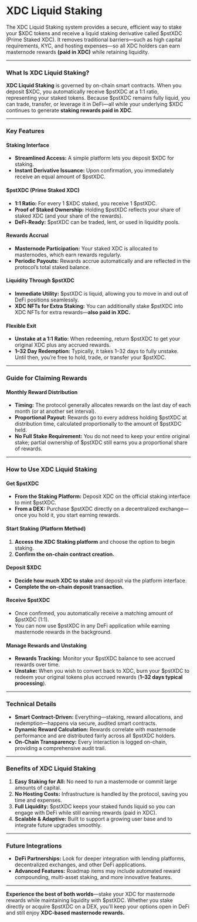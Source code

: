 # XDC Liquid Staking

The XDC Liquid Staking system provides a secure, efficient way to stake your $XDC tokens and receive a liquid staking derivative called $pstXDC (Prime Staked XDC). It removes traditional barriers—such as high capital requirements, KYC, and hosting expenses—so all XDC holders can earn masternode rewards **(paid in XDC)** while retaining liquidity.

***

### What Is XDC Liquid Staking?

**XDC Liquid Staking** is governed by on-chain smart contracts. When you deposit $XDC, you automatically receive $pstXDC at a 1:1 ratio, representing your staked tokens. Because $pstXDC remains fully liquid, you can trade, transfer, or leverage it in DeFi—all while your underlying $XDC continues to generate **staking rewards paid in XDC**.

***

### Key Features

#### Staking Interface

* **Streamlined Access:** A simple platform lets you deposit $XDC for staking.
* **Instant Derivative Issuance:** Upon confirmation, you immediately receive an equal amount of $pstXDC.

#### $pstXDC (Prime Staked XDC)

* **1:1 Ratio:** For every 1 $XDC staked, you receive 1 $pstXDC.
* **Proof of Staked Ownership:** Holding $pstXDC reflects your share of staked XDC (and your share of the rewards).
* **DeFi-Ready:** $pstXDC can be traded, lent, or used in liquidity pools.

#### Rewards Accrual

* **Masternode Participation:** Your staked XDC is allocated to masternodes, which earn rewards regularly.
* **Periodic Payouts:** Rewards accrue automatically and are reflected in the protocol’s total staked balance.

#### Liquidity Through $pstXDC

* **Immediate Utility:** $pstXDC is liquid, allowing you to move in and out of DeFi positions seamlessly.
* **XDC NFTs for Extra Staking:** You can additionally stake $pstXDC into XDC NFTs for extra rewards—**also paid in XDC.**

#### Flexible Exit

* **Unstake at a 1:1 Ratio:** When redeeming, return $pstXDC to get your original XDC plus any accrued rewards.
* **1–32 Day Redemption:** Typically, it takes 1–32 days to fully unstake. Until then, you’re free to hold, trade, or transfer your $pstXDC.

***

### Guide for Claiming Rewards

#### Monthly Reward Distribution

* **Timing:** The protocol generally allocates rewards on the last day of each month (or at another set interval).
* **Proportional Payout:** Rewards go to every address holding $pstXDC at distribution time, calculated proportionally to the amount of $pstXDC held.
* **No Full Stake Requirement:** You do not need to keep your entire original stake; partial ownership of $pstXDC still earns you a proportional share of rewards.

***

### How to Use XDC Liquid Staking

#### Get $pstXDC

* **From the Staking Platform:** Deposit XDC on the official staking interface to mint $pstXDC.
* **From a DEX:** Purchase $pstXDC directly on a decentralized exchange—once you hold it, you start earning rewards.

#### Start Staking (Platform Method)

1. **Access the XDC Staking platform** and choose the option to begin staking.
2. **Confirm the on-chain contract creation.**

#### Deposit $XDC

* **Decide how much XDC to stake** and deposit via the platform interface.
* **Complete the on-chain deposit transaction.**

#### Receive $pstXDC

* Once confirmed, you automatically receive a matching amount of $pstXDC (1:1).
* You can now use $pstXDC in any DeFi application while earning masternode rewards in the background.

#### Manage Rewards and Unstaking

* **Rewards Tracking:** Monitor your $pstXDC balance to see accrued rewards over time.
* **Unstake:** When you wish to convert back to XDC, burn your $pstXDC to redeem your original tokens plus accrued rewards (**1–32 days typical processing**).

***

### Technical Details

* **Smart Contract-Driven:** Everything—staking, reward allocations, and redemption—happens via secure, audited smart contracts.
* **Dynamic Reward Calculation:** Rewards correlate with masternode performance and are distributed fairly across all $pstXDC holders.
* **On-Chain Transparency:** Every interaction is logged on-chain, providing a comprehensive audit trail.

***

### Benefits of XDC Liquid Staking

1. **Easy Staking for All:** No need to run a masternode or commit large amounts of capital.
2. **No Hosting Costs:** Infrastructure is handled by the protocol, saving you time and expenses.
3. **Full Liquidity:** $pstXDC keeps your staked funds liquid so you can engage with DeFi while still earning rewards (paid in XDC).
4. **Scalable & Adaptive:** Built to support a growing user base and to integrate future upgrades smoothly.

***

### Future Integrations

* **DeFi Partnerships:** Look for deeper integration with lending platforms, decentralized exchanges, and other DeFi applications.
* **Advanced Features:** Roadmap items may include automated reward compounding, multi-asset staking, and more innovative features.

***

**Experience the best of both worlds**—stake your XDC for masternode rewards while maintaining liquidity with $pstXDC. Whether you stake directly or acquire $pstXDC on a DEX, you’ll keep your options open in DeFi and still enjoy **XDC-based masternode rewards.**
